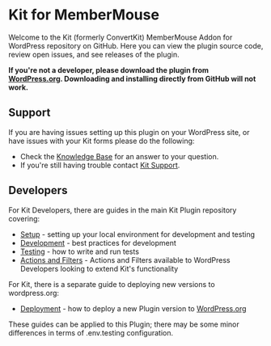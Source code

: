 # Kit for MemberMouse

Welcome to the Kit (formerly ConvertKit) MemberMouse Addon for WordPress repository on GitHub. Here you can view the plugin source code, review open issues, and see releases of the plugin.

**If you're not a developer, please download the plugin from [WordPress.org](https://wordpress.org/plugins/convertkit-membermouse/). Downloading and installing directly from GitHub will not work.**

## Support

If you are having issues setting up this plugin on your WordPress site, or have issues with your Kit forms please do the following:

* Check the [Knowledge Base](https://help.kit.com/) for an answer to your question.
* If you're still having trouble contact [Kit Support](https://kit.com/support/).

## Developers

For Kit Developers, there are guides in the main Kit Plugin repository covering:
- [Setup](https://github.com/ConvertKit/convertkit-wordpress/blob/main/SETUP.md) - setting up your local environment for development and testing
- [Development](https://github.com/ConvertKit/convertkit-wordpress/blob/main/DEVELOPMENT.md) - best practices for development
- [Testing](https://github.com/ConvertKit/convertkit-wordpress/blob/main/TESTING.md) - how to write and run tests
- [Actions and Filters](ACTIONS-FILTERS.md) - Actions and Filters available to WordPress Developers looking to extend Kit's functionality

For Kit, there is a separate guide to deploying new versions to wordpress.org:
- [Deployment](https://github.com/ConvertKit/convertkit-wordpress/blob/main/DEPLOYMENT.md) - how to deploy a new Plugin version to [WordPress.org](https://wordpress.org/plugins/convertkit-membermouse/)

These guides can be applied to this Plugin; there may be some minor differences in terms of .env.testing configuration.